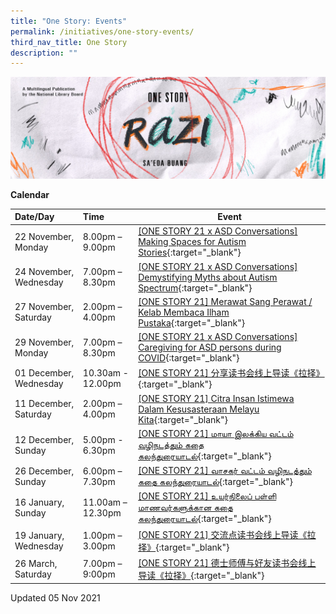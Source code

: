 ```yaml
---
title: "One Story: Events"
permalink: /initiatives/one-story-events/
third_nav_title: One Story
description: ""
---
```

![banner Razi](/images/one-story-razi/OS21%20Website%20Banner.jpg)


**Calendar**

| Date/Day                | Time             | Event                                                        |
| :---------------------- | :--------------- | ------------------------------------------------------------ |
| 22 November, Monday  | 8.00pm – 9.00pm        | [[ONE STORY 21 x ASD Conversations] Making Spaces for Autism Stories](https://www.eventbrite.sg/e/one-story-21-making-spaces-for-autism-stories-tickets-188136249587?aff=ebdssbonlinesearch){:target="_blank"} |
| 24 November, Wednesday     | 7.00pm – 8.30pm| [[ONE STORY 21 x ASD Conversations] Demystifying Myths about Autism Spectrum](https://www.eventbrite.sg/e/one-story-21-demystifying-myths-about-autism-spectrum-tickets-188137653787?aff=ebdssbonlinesearch){:target="_blank"} |
| 27 November, Saturday     | 2.00pm – 4.00pm        | [[ONE STORY 21] Merawat Sang Perawat / Kelab Membaca Ilham Pustaka](https://www.eventbrite.sg/e/one-story-21-merawat-sang-perawat-kelab-membaca-ilham-pustaka-registration-198137533697?aff=ebdssbonlinesearch){:target="_blank"} |
| 29 November, Monday  | 7.00pm – 8.30pm             | [[ONE STORY 21 x ASD Conversations] Caregiving for ASD persons during COVID](https://www.eventbrite.sg/e/one-story21-caregiving-for-asd-persons-during-covid-tickets-188138215467?aff=ebdssbonlinesearch){:target="_blank"} |
| 01 December, Wednesday  | 10.30am - 12.00pm     | [[ONE STORY 21] 分享读书会线上导读《拉择》](https://www.eventbrite.sg/e/one-story-21-registration-195984483867){:target="_blank"} |
| 11 December, Saturday  | 2.00pm – 4.00pm     | [[ONE STORY 21] Citra Insan Istimewa Dalam Kesusasteraan Melayu Kita](https://www.eventbrite.sg/e/one-story-21-citra-insan-istimewa-dalam-kesusasteraan-melayu-kita-registration-198150893657?aff=ebdssbonlinesearch){:target="_blank"} |
| 12 December, Sunday  | 5.00pm - 6.30pm   | [[ONE STORY 21] மாயா இலக்கிய வட்டம் வழிநடத்தும் கதை கலந்துரையாடல்](https://www.eventbrite.sg/e/one-story-21-tickets-198044515477?aff=ebdssbonlinesearch){:target="_blank"} |
| 26 December, Sunday  | 6.00pm – 7.30pm     | [[ONE STORY 21] வாசகர் வட்டம் வழிநடத்தும் கதை கலந்துரையாடல்](https://www.eventbrite.sg/e/one-story-21-tickets-198045337937?aff=ebdssbonlinesearch){:target="_blank"} |
| 16 January, Sunday    | 11.00am – 12.30pm   | [[ONE STORY 21] உயர்நிலைப் பள்ளி மாணவர்களுக்கான கதை கலந்துரையாடல்](https://www.eventbrite.sg/e/one-story-21-tickets-198075528237){:target="_blank"} |
| 19 January, Wednesday    | 1.00pm – 3.00pm        | [[ONE STORY 21] 交流点读书会线上导读《拉择》](https://www.eventbrite.sg/e/one-story-21-registration-195994975247){:target="_blank"} |
| 26 March, Saturday | 7.00pm – 9:00pm     | [[ONE STORY 21] 德士师傅与好友读书会线上导读《拉择》](https://www.eventbrite.sg/e/one-story-21-registration-195999117637){:target="_blank"} |




Updated 05 Nov 2021